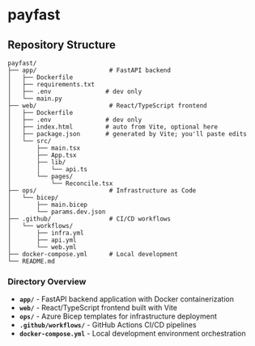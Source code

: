 # payfast

## Repository Structure

```
payfast/
├── app/                    # FastAPI backend
│   ├── Dockerfile
│   ├── requirements.txt
│   ├── .env               # dev only
│   └── main.py
├── web/                    # React/TypeScript frontend
│   ├── Dockerfile
│   ├── .env               # dev only
│   ├── index.html         # auto from Vite, optional here
│   ├── package.json       # generated by Vite; you'll paste edits
│   └── src/
│       ├── main.tsx
│       ├── App.tsx
│       ├── lib/
│       │   └── api.ts
│       └── pages/
│           └── Reconcile.tsx
├── ops/                    # Infrastructure as Code
│   └── bicep/
│       ├── main.bicep
│       └── params.dev.json
├── .github/                # CI/CD workflows
│   └── workflows/
│       ├── infra.yml
│       ├── api.yml
│       └── web.yml
├── docker-compose.yml      # Local development
└── README.md
```

### Directory Overview

- **`app/`** - FastAPI backend application with Docker containerization
- **`web/`** - React/TypeScript frontend built with Vite
- **`ops/`** - Azure Bicep templates for infrastructure deployment
- **`.github/workflows/`** - GitHub Actions CI/CD pipelines
- **`docker-compose.yml`** - Local development environment orchestration